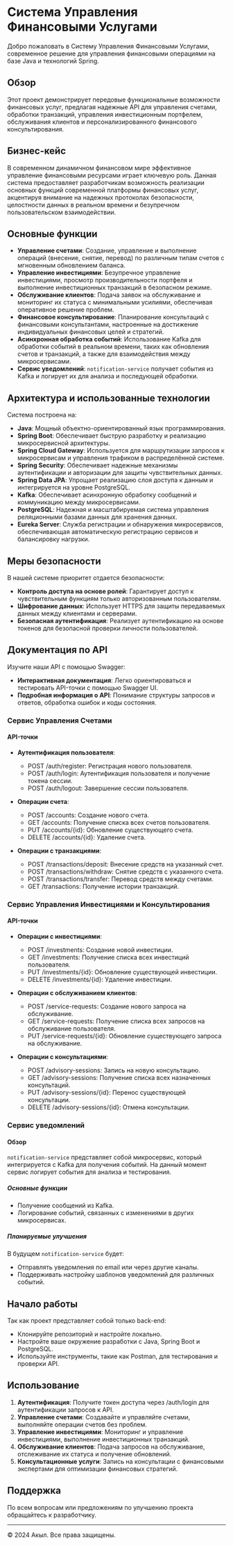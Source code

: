 # Система Управления Финансовыми Услугами

Добро пожаловать в Систему Управления Финансовыми Услугами, современное решение для управления финансовыми операциями на базе Java и технологий Spring.

## Обзор

Этот проект демонстрирует передовые функциональные возможности финансовых услуг, предлагая надежные API для управления счетами, обработки транзакций, управления инвестиционным портфелем, обслуживания клиентов и персонализированного финансового консультирования.

## Бизнес-кейс

В современном динамичном финансовом мире эффективное управление финансовыми ресурсами играет ключевую роль. Данная система предоставляет разработчикам возможность реализации основных функций современной платформы финансовых услуг, акцентируя внимание на надежных протоколах безопасности, целостности данных в реальном времени и безупречном пользовательском взаимодействии.

## Основные функции

- **Управление счетами**: Создание, управление и выполнение операций (внесение, снятие, перевод) по различным типам счетов с мгновенным обновлением баланса.
- **Управление инвестициями**: Безупречное управление инвестициями, просмотр производительности портфеля и выполнение инвестиционных транзакций в безопасном режиме.
- **Обслуживание клиентов**: Подача заявок на обслуживание и мониторинг их статуса с минимальными усилиями, обеспечивая оперативное решение проблем.
- **Финансовое консультирование**: Планирование консультаций с финансовыми консультантами, настроенные на достижение индивидуальных финансовых целей и стратегий.
- **Асинхронная обработка событий**: Использование Kafka для обработки событий в реальном времени, таких как обновления счетов и транзакций, а также для взаимодействия между микросервисами.
- **Сервис уведомлений**: `notification-service` получает события из Kafka и логирует их для анализа и последующей обработки.

## Архитектура и использованные технологии

Система построена на:
- **Java**: Мощный объектно-ориентированный язык программирования.
- **Spring Boot**: Обеспечивает быструю разработку и реализацию микросервисной архитектуры.
- **Spring Cloud Gateway**: Используется для маршрутизации запросов к микросервисам и управления трафиком в распределённой системе.
- **Spring Security**: Обеспечивает надежные механизмы аутентификации и авторизации для защиты чувствительных данных.
- **Spring Data JPA**: Упрощает реализацию слоя доступа к данным и интегрируется на уровне PostgreSQL.
- **Kafka**: Обеспечивает асинхронную обработку сообщений и коммуникацию между микросервисами.
- **PostgreSQL**: Надежная и масштабируемая система управления реляционными базами данных для хранения данных.
- **Eureka Server**: Служба регистрации и обнаружения микросервисов, обеспечивающая автоматическую регистрацию сервисов и балансировку нагрузки.

## Меры безопасности

В нашей системе приоритет отдается безопасности:
- **Контроль доступа на основе ролей**: Гарантирует доступ к чувствительным функциям только авторизованным пользователям.
- **Шифрование данных**: Использует HTTPS для защиты передаваемых данных между клиентами и серверами.
- **Безопасная аутентификация**: Реализует аутентификацию на основе токенов для безопасной проверки личности пользователей.

## Документация по API

Изучите наши API с помощью Swagger:
- **Интерактивная документация**: Легко ориентироваться и тестировать API-точки с помощью Swagger UI.
- **Подробная информация о API**: Понимание структуры запросов и ответов, обработка ошибок и коды состояния.

### Сервис Управления Счетами

#### API-точки

- **Аутентификация пользователя**:
  - POST /auth/register: Регистрация нового пользователя.
  - POST /auth/login: Аутентификация пользователя и получение токена сессии.
  - POST /auth/logout: Завершение сессии пользователя.

- **Операции счета**:
  - POST /accounts: Создание нового счета.
  - GET /accounts: Получение списка всех счетов пользователя.
  - PUT /accounts/{id}: Обновление существующего счета.
  - DELETE /accounts/{id}: Удаление счета.

- **Операции с транзакциями**:
  - POST /transactions/deposit: Внесение средств на указанный счет.
  - POST /transactions/withdraw: Снятие средств с указанного счета.
  - POST /transactions/transfer: Перевод средств между счетами.
  - GET /transactions: Получение истории транзакций.

### Сервис Управления Инвестициями и Консультирования

#### API-точки

- **Операции с инвестициями**:
  - POST /investments: Создание новой инвестиции.
  - GET /investments: Получение списка всех инвестиций пользователя.
  - PUT /investments/{id}: Обновление существующей инвестиции.
  - DELETE /investments/{id}: Удаление инвестиции.

- **Операции с обслуживанием клиентов**:
  - POST /service-requests: Создание нового запроса на обслуживание.
  - GET /service-requests: Получение списка всех запросов на обслуживание пользователя.
  - PUT /service-requests/{id}: Обновление существующего запроса на обслуживание.

- **Операции с консультациями**:
  - POST /advisory-sessions: Запись на новую консультацию.
  - GET /advisory-sessions: Получение списка всех назначенных консультаций.
  - PUT /advisory-sessions/{id}: Перенос существующей консультации.
  - DELETE /advisory-sessions/{id}: Отмена консультации.

### Сервис уведомлений

#### Обзор

`notification-service` представляет собой микросервис, который интегрируется с Kafka для получения событий. На данный момент сервис логирует события для анализа и тестирования.

##### Основные функции
- Получение сообщений из Kafka.
- Логирование событий, связанных с изменениями в других микросервисах.

##### Планируемые улучшения
В будущем `notification-service` будет:
- Отправлять уведомления по email или через другие каналы.
- Поддерживать настройку шаблонов уведомлений для различных событий.

## Начало работы

Так как проект представляет собой только back-end:
- Клонируйте репозиторий и настройте локально.
- Настройте ваше окружение разработки с Java, Spring Boot и PostgreSQL.
- Используйте инструменты, такие как Postman, для тестирования и проверки API.

## Использование

1. **Аутентификация**: Получите токен доступа через /auth/login для аутентификации запросов к API.
2. **Управление счетами**: Создавайте и управляйте счетами, выполняйте операции счетов без проблем.
3. **Управление инвестициями**: Мониторинг и управление инвестициями, выполнение инвестиционных транзакций.
4. **Обслуживание клиентов**: Подача запросов на обслуживание, отслеживание их статуса и получение обновлений.
5. **Консультационные услуги**: Запись на консультации с финансовыми экспертами для оптимизации финансовых стратегий.

## Поддержка

По всем вопросам или предложениям по улучшению проекта обращайтесь к разработчику.

---

© 2024 Акыл. Все права защищены.
